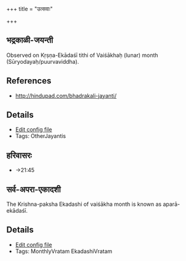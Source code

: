 +++
title = "उत्सवाः"

+++
## भद्रकाळी-जयन्ती

Observed on Kṛṣṇa-Ekādaśī tithi of Vaiśākhaḥ (lunar) month (Sūryodayaḥ/puurvaviddha). 
## References
- http://hindupad.com/bhadrakali-jayanti/


## Details
- [Edit config file](https://github.com/sanskrit-coders/adyatithi/tree/master/devatA/shakti/lunar_month/tithi/02/26/bhadrakALI~jayantI.toml)
- Tags: OtherJayantis


## हरिवासरः
- →21:45
## सर्व-अपरा-एकादशी

The Krishna-paksha Ekadashi of vaiśākha month is known as aparā-ekādaśī.

## Details
- [Edit config file](https://github.com/sanskrit-coders/adyatithi/tree/master/devatA/shakti/description_only/aparA-EkAdazI.toml)
- Tags: MonthlyVratam EkadashiVratam

